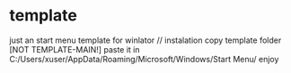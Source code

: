# template
just an start menu template for winlator
// instalation
copy template folder [NOT TEMPLATE-MAIN!]
paste it in C:/Users/xuser/AppData/Roaming/Microsoft/Windows/Start Menu/
enjoy
